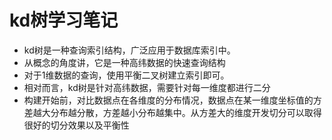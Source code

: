 # kd树学习笔记

* kd树是一种查询索引结构，广泛应用于数据库索引中。
* 从概念的角度讲，它是一种高纬数据的快速查询结构
* 对于1维数据的查询，使用平衡二叉树建立索引即可。
* 相对而言，kd树是针对高纬数据，需要针对每一维度都进行二分
* 构建开始前，对比数据点在各维度的分布情况，数据点在某一维度坐标值的方差越大分布越分散，方差越小分布越集中。从方差大的维度开发切分可以取得很好的切分效果以及平衡性

# 